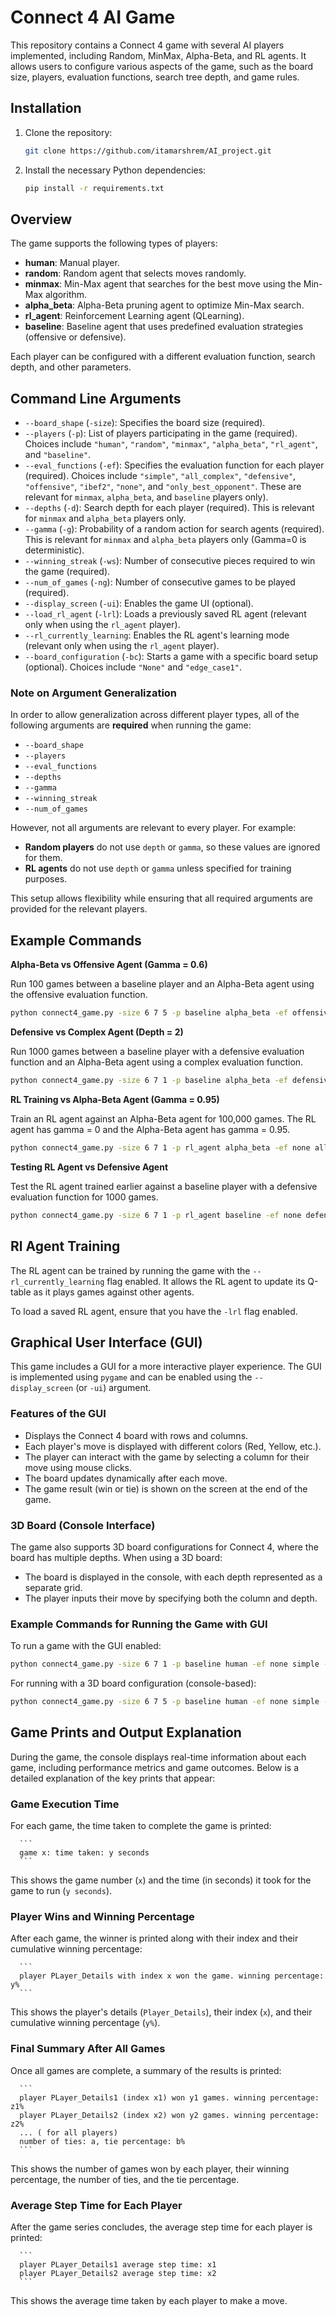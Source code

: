 # Connect 4 AI Game
This repository contains a Connect 4 game with several AI players implemented, including Random, MinMax, Alpha-Beta, and RL agents. It allows users to configure various aspects of the game, such as the board size, players, evaluation functions, search tree depth, and game rules.

## Installation
1. Clone the repository:
   ```bash
   git clone https://github.com/itamarshrem/AI_project.git
   ```

2. Install the necessary Python dependencies:
   ```bash
   pip install -r requirements.txt
   ```

## Overview
The game supports the following types of players:

- **human**: Manual player.
- **random**: Random agent that selects moves randomly.
- **minmax**: Min-Max agent that searches for the best move using the Min-Max algorithm.
- **alpha_beta**: Alpha-Beta pruning agent to optimize Min-Max search.
- **rl_agent**: Reinforcement Learning agent (QLearning).
- **baseline**: Baseline agent that uses predefined evaluation strategies (offensive or defensive).

Each player can be configured with a different evaluation function, search depth, and other parameters.

## Command Line Arguments
- `--board_shape` (`-size`): Specifies the board size (required).
- `--players` (`-p`): List of players participating in the game (required). Choices include `"human"`, `"random"`, `"minmax"`, `"alpha_beta"`, `"rl_agent"`, and `"baseline"`.
- `--eval_functions` (`-ef`): Specifies the evaluation function for each player (required). Choices include `"simple"`, `"all_complex"`, `"defensive"`, `"offensive"`, `"ibef2"`, `"none"`, and `"only_best_opponent"`. These are relevant for `minmax`, `alpha_beta`, and `baseline` players only).
- `--depths` (`-d`): Search depth for each player (required). This is relevant for `minmax` and `alpha_beta` players only.
- `--gamma` (`-g`): Probability of a random action for search agents (required). This is relevant for `minmax` and `alpha_beta` players only (Gamma=0 is deterministic).
- `--winning_streak` (`-ws`): Number of consecutive pieces required to win the game (required).
- `--num_of_games` (`-ng`): Number of consecutive games to be played (required).
- `--display_screen` (`-ui`): Enables the game UI (optional).
- `--load_rl_agent` (`-lrl`): Loads a previously saved RL agent (relevant only when using the `rl_agent` player).
- `--rl_currently_learning`: Enables the RL agent's learning mode (relevant only when using the `rl_agent` player).
- `--board_configuration` (`-bc`): Starts a game with a specific board setup (optional). Choices include `"None"` and `"edge_case1"`.

### Note on Argument Generalization

In order to allow generalization across different player types, all of the following arguments are **required** when running the game:
- `--board_shape`
- `--players`
- `--eval_functions`
- `--depths`
- `--gamma`
- `--winning_streak`
- `--num_of_games`

However, not all arguments are relevant to every player. For example:
- **Random players** do not use `depth` or `gamma`, so these values are ignored for them.
- **RL agents** do not use `depth` or `gamma` unless specified for training purposes.

This setup allows flexibility while ensuring that all required arguments are provided for the relevant players.

## Example Commands
**Alpha-Beta vs Offensive Agent (Gamma = 0.6)**

Run 100 games between a baseline player and an Alpha-Beta agent using the offensive evaluation function.
   
   ```bash
   python connect4_game.py -size 6 7 5 -p baseline alpha_beta -ef offensive all_complex -d 1 4 -g 0 0.6 -ws 4 -ng 100
   ```

**Defensive vs Complex Agent (Depth = 2)**

Run 1000 games between a baseline player with a defensive evaluation function and an Alpha-Beta agent using a complex evaluation function.

   ```bash
   python connect4_game.py -size 6 7 1 -p baseline alpha_beta -ef defensive all_complex -d 1 2 -g 0 0 -ws 4 -ng 1000
   ```

**RL Training vs Alpha-Beta Agent (Gamma = 0.95)**

Train an RL agent against an Alpha-Beta agent for 100,000 games. The RL agent has gamma = 0 and the Alpha-Beta agent has gamma = 0.95.

   ```bash
   python connect4_game.py -size 6 7 1 -p rl_agent alpha_beta -ef none all_complex -d 2 2 -ws 4 -ng 100000 -g 0 0.95 --rl_currently_learning
   ```

**Testing RL Agent vs Defensive Agent**

Test the RL agent trained earlier against a baseline player with a defensive evaluation function for 1000 games.

   ```bash
   python connect4_game.py -size 6 7 1 -p rl_agent baseline -ef none defensive -d 1 1 -g 0 0 -ws 4 -ng 1000 -lrl
   ```

## Rl Agent Training
The RL agent can be trained by running the game with the `--rl_currently_learning` flag enabled. It allows the RL agent to update its Q-table as it plays games against other agents.

To load a saved RL agent, ensure that you have the `-lrl` flag enabled.

## Graphical User Interface (GUI)
This game includes a GUI for a more interactive player experience. The GUI is implemented using `pygame` and can be enabled using the `--display_screen` (or `-ui`) argument.

### Features of the GUI
- Displays the Connect 4 board with rows and columns.
- Each player's move is displayed with different colors (Red, Yellow, etc.).
- The player can interact with the game by selecting a column for their move using mouse clicks.
- The board updates dynamically after each move.
- The game result (win or tie) is shown on the screen at the end of the game.

### 3D Board (Console Interface)
The game also supports 3D board configurations for Connect 4, where the board has multiple depths. When using a 3D board:
- The board is displayed in the console, with each depth represented as a separate grid.
- The player inputs their move by specifying both the column and depth.

### Example Commands for Running the Game with GUI
To run a game with the GUI enabled:
   ```bash
   python connect4_game.py -size 6 7 1 -p baseline human -ef none simple -d 1 1 -ws 4 -ng 1 -ui
   ```

For running with a 3D board configuration (console-based):
   ```bash
   python connect4_game.py -size 6 7 5 -p baseline human -ef none simple -d 1 1 -ws 4 -ng 1 -ui
   ```

## Game Prints and Output Explanation

During the game, the console displays real-time information about each game, including performance metrics and game outcomes. Below is a detailed explanation of the key prints that appear:

### Game Execution Time
For each game, the time taken to complete the game is printed:
   
      ```
      game x: time taken: y seconds
      ```

This shows the game number (`x`) and the time (in seconds) it took for the game to run (`y seconds`).

### Player Wins and Winning Percentage
After each game, the winner is printed along with their index and their cumulative winning percentage:

      ```
      player PLayer_Details with index x won the game. winning percentage: y%
      ```

This shows the player's details (`Player_Details`), their index (`x`), and their cumulative winning percentage (`y%`).

### Final Summary After All Games
Once all games are complete, a summary of the results is printed:

      ```
      player PLayer_Details1 (index x1) won y1 games. winning percentage: z1% 
      player PLayer_Details2 (index x2) won y2 games. winning percentage: z2%
      ... ( for all players) 
      number of ties: a, tie percentage: b%
      ```

This shows the number of games won by each player, their winning percentage, the number of ties, and the tie percentage.

### Average Step Time for Each Player
After the game series concludes, the average step time for each player is printed:

      ```
      player PLayer_Details1 average step time: x1
      player PLayer_Details2 average step time: x2
      ```

This shows the average time taken by each player to make a move.




